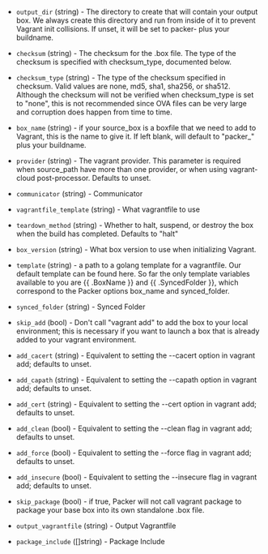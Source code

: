 <!-- Code generated from the comments of the Config struct in builder/vagrant/builder.go; DO NOT EDIT MANUALLY -->

-   `output_dir` (string) - The directory to create that will contain your output box. We always
    create this directory and run from inside of it to prevent Vagrant init
    collisions. If unset, it will be set to packer- plus your buildname.
    
-   `checksum` (string) - The checksum for the .box file. The type of the checksum is specified
    with checksum_type, documented below.
    
-   `checksum_type` (string) - The type of the checksum specified in checksum. Valid values are none,
    md5, sha1, sha256, or sha512. Although the checksum will not be verified
    when checksum_type is set to "none", this is not recommended since OVA
    files can be very large and corruption does happen from time to time.
    
-   `box_name` (string) - if your source_box is a boxfile that we need to add to Vagrant, this is
    the name to give it. If left blank, will default to "packer_" plus your
    buildname.
    
-   `provider` (string) - The vagrant provider.
    This parameter is required when source_path have more than one provider,
    or when using vagrant-cloud post-processor. Defaults to unset.
    
-   `communicator` (string) - Communicator
-   `vagrantfile_template` (string) - What vagrantfile to use
    
-   `teardown_method` (string) - Whether to halt, suspend, or destroy the box when the build has
    completed. Defaults to "halt"
    
-   `box_version` (string) - What box version to use when initializing Vagrant.
    
-   `template` (string) - a path to a golang template for a vagrantfile. Our default template can
    be found here. So far the only template variables available to you are
    {{ .BoxName }} and {{ .SyncedFolder }}, which correspond to the Packer
    options box_name and synced_folder.
    
-   `synced_folder` (string) - Synced Folder
-   `skip_add` (bool) - Don't call "vagrant add" to add the box to your local environment; this
    is necessary if you want to launch a box that is already added to your
    vagrant environment.
    
-   `add_cacert` (string) - Equivalent to setting the
    --cacert
    option in vagrant add; defaults to unset.
    
-   `add_capath` (string) - Equivalent to setting the
    --capath option
    in vagrant add; defaults to unset.
    
-   `add_cert` (string) - Equivalent to setting the
    --cert option in
    vagrant add; defaults to unset.
    
-   `add_clean` (bool) - Equivalent to setting the
    --clean flag in
    vagrant add; defaults to unset.
    
-   `add_force` (bool) - Equivalent to setting the
    --force flag in
    vagrant add; defaults to unset.
    
-   `add_insecure` (bool) - Equivalent to setting the
    --insecure flag in
    vagrant add; defaults to unset.
    
-   `skip_package` (bool) - if true, Packer will not call vagrant package to
    package your base box into its own standalone .box file.
    
-   `output_vagrantfile` (string) - Output Vagrantfile
-   `package_include` ([]string) - Package Include